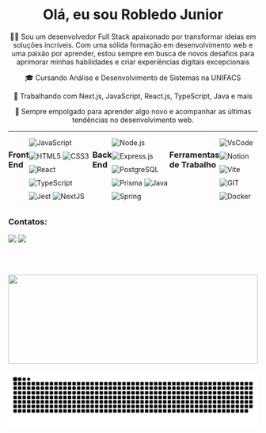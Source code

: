 <div align="center">
  <h1>Olá, eu sou Robledo Junior</h1>
</div>

<div align="center">
  <p>👩‍💻 Sou um desenvolvedor Full Stack apaixonado por transformar ideias em soluções incríveis. Com uma sólida formação em desenvolvimento web e uma paixão por aprender, estou sempre em busca de novos desafios para aprimorar minhas habilidades e criar experiências digitais excepcionais </p>
  <p>🎓 Cursando Análise e Desenvolvimento de Sistemas na UNIFACS</p>
  <p>🚀 Trabalhando com Next.js, JavaScript, React.js, TypeScript, Java e mais</p>
  <p>🌱 Sempre empolgado para aprender algo novo e acompanhar as últimas tendências no desenvolvimento web.</p>
</div>

---
<div style="display: flex; justify-content: space-between;">

### Front End
  <!-- Front-end -->
  <div>
    <img style="margin-bottom: 10px" alt="JavaScript" src="https://img.shields.io/badge/JavaScript-323330?style=for-the-badge&logo=javascript&logoColor=F7DF1E" />
    <img style="margin-bottom: 10px" alt="HTML5" src="https://img.shields.io/badge/HTML5-E34F26?style=for-the-badge&logo=html5&logoColor=white" />
    <img style="margin-bottom: 10px" alt="CSS3" src="https://img.shields.io/badge/CSS3-1572B6?style=for-the-badge&logo=css3&logoColor=white" />
    <img style="margin-bottom: 10px" alt="React" src="https://img.shields.io/badge/React-20232A?style=for-the-badge&logo=react&logoColor=61DAFB" />
    <img style="margin-bottom: 10px" alt="TypeScript" src="https://img.shields.io/badge/TypeScript-007ACC?style=for-the-badge&logo=typescript&logoColor=white" />
    <img style="margin-bottom: 10px" alt="Jest" src="https://img.shields.io/badge/Jest-C21325?style=for-the-badge&logo=jest&logoColor=white" />
    <img style="margin-bottom: 10px" alt="NextJS" src="https://img.shields.io/badge/next%20js-000000?style=for-the-badge&logo=nextdotjs&logoColor=white" />
  </div>

  ### Back End
  <!-- Back-end -->
  <div>
    <img style="margin-bottom: 10px" alt="Node.js" src="https://img.shields.io/badge/Node%20js-339933?style=for-the-badge&logo=nodedotjs&logoColor=white" />
    <img style="margin-bottom: 10px" alt="Express.js" src="https://img.shields.io/badge/Express%20js-000000?style=for-the-badge&logo=express&logoColor=white" />
    <img style="margin-bottom: 10px" alt="PostgreSQL" src="https://img.shields.io/badge/PostgreSQL-316192?style=for-the-badge&logo=postgresql&logoColor=white"/>
    <img style="margin-bottom: 10px" alt="Prisma" src="https://img.shields.io/badge/Prisma-3982CE?style=for-the-badge&logo=Prisma&logoColor=white" />
    <img style="margin-bottom: 10px" alt="Java" src="https://cdn.jsdelivr.net/gh/devicons/devicon/icons/java/java-original-wordmark.svg" width="40" height="40" />
    <img style="margin-bottom: 10px" alt="Spring" src="https://cdn.jsdelivr.net/gh/devicons/devicon/icons/spring/spring-original-wordmark.svg" width="40" height="40" />
          
  </div>

  ### Ferramentas de Trabalho
  <!-- Ferramentas de Trabalho -->
  <div>
    <img style="margin-bottom: 10px" alt="VsCode" src="https://img.shields.io/badge/Visual_Studio_Code-0078D4?style=for-the-badge&logo=visual%20studio%20code&logoColor=white"/>
    <img style="margin-bottom: 10px" alt="Notion" src="https://img.shields.io/badge/Notion-000000?style=for-the-badge&logo=notion&logoColor=white"/>
    <img style="margin-bottom: 10px" alt="Vite" src="https://img.shields.io/badge/Vite-B73BFE?style=for-the-badge&logo=vite&logoColor=FFD62E" />
    <img style="margin-bottom: 10px" alt="GIT" src="https://img.shields.io/badge/GIT-E44C30?style=for-the-badge&logo=git&logoColor=white" />
    <img style="margin-bottom: 10px" alt="Docker" src="https://img.shields.io/badge/Docker-2CA5E0?style=for-the-badge&logo=docker&logoColor=white" />
  </div>

</div>

 
### Contatos:
  <div>
  <a href="mailto:robledorjunior1@gmail.com"><img src="https://img.shields.io/badge/-Gmail-%23333?style=for-the-badge&logo=gmail&logoColor=white" target="_blank"></a>
  <a href="https://www.linkedin.com/in/robledojunior/" target="_blank"><img src="https://img.shields.io/badge/-LinkedIn-%230077B5?style=for-the-badge&logo=linkedin&logoColor=white" target="_blank"></a>

  <br><br>
  <div>
   <a href="https://github.com/rjunio98">
   <img height="180em" width="100%" src="https://github-readme-stats.vercel.app/api/top-langs/?username=rjunio98&layout=compact&langs_count=6&theme=tokyonight"/>
</div>

  ![Snake animation](https://github.com/rjunio98/rjunio98/blob/output/github-contribution-grid-snake.svg)
</div>
